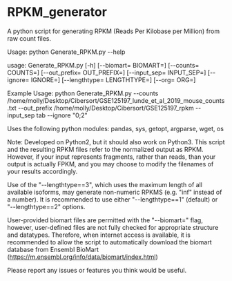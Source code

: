 # RPKM_generator
A python script for generating RPKM (Reads Per Kilobase per Million) from raw count files. 

Usage:
python Generate_RPKM.py --help

  usage: Generate_RPKM.py [-h] [--biomart= BIOMART=] [--counts= COUNTS=]
                        [--out_prefix= OUT_PREFIX=] [--input_sep= INPUT_SEP=]
                        [--ignore= IGNORE=] [--lengthtype= LENGTHTYPE=]
                        [--org= ORG=]


Example Usage:
python Generate_RPKM.py --counts /home/molly/Desktop/Cibersort/GSE125197_lunde_et_al_2019_mouse_counts.txt 
--out_prefix /home/molly/Desktop/Cibersort/GSE125197_rpkm --input_sep tab --ignore "0;2" 

Uses the following python modules: pandas, sys, getopt, argparse, wget, os

Note:
Developed on Python2, but it should also work on Python3.
This script and the resulting RPKM files refer to the normalized output as RPKM. However, if your input represents fragments, rather than reads, than your output is actually FPKM, and you may choose to modify the filenames of your results accordingly.

Use of the "--lengthtype==3", which uses the maximum length of all available isoforms, may generate non-numeric RPKMS (e.g. "inf" instead of a number). It is recommended to use either "--lengthtype==1" (default) or "--lengthtype==2" options.


User-provided biomart files are permitted with the "--biomart=" flag, however, user-defined files are not fully checked for appropriate structure and datatypes. Therefore, when internet access is available, it is recommended to allow the script to automatically download the biomart database from Ensembl BioMart (https://m.ensembl.org/info/data/biomart/index.html)


Please report any issues or features you think would be useful.
